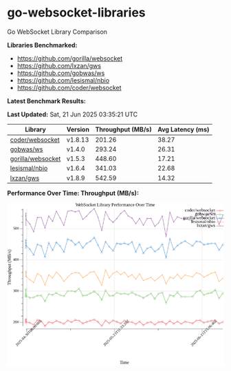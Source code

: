 # go-websocket-libraries

Go WebSocket Library Comparison

**Libraries Benchmarked:**

- https://github.com/gorilla/websocket
- https://github.com/lxzan/gws
- https://github.com/gobwas/ws
- https://github.com/lesismal/nbio
- https://github.com/coder/websocket

**Latest Benchmark Results:**

<!-- BENCHMARK_TABLE_START -->
**Last Updated:** Sat, 21 Jun 2025 03:35:21 UTC

| Library                                         | Version         | Throughput (MB/s) | Avg Latency (ms) |
| ----------------------------------------------- | --------------- | ----------------- | ---------------- |
| [coder/websocket](https://github.com/coder/websocket) | v1.8.13 | 201.26 | 38.27 |
| [gobwas/ws](https://github.com/gobwas/ws) | v1.4.0 | 293.24 | 26.31 |
| [gorilla/websocket](https://github.com/gorilla/websocket) | v1.5.3 | 448.60 | 17.21 |
| [lesismal/nbio](https://github.com/lesismal/nbio) | v1.6.4 | 341.03 | 22.68 |
| [lxzan/gws](https://github.com/lxzan/gws) | v1.8.9 | 542.59 | 14.32 |
<!-- BENCHMARK_TABLE_END -->

**Performance Over Time: Throughput (MB/s):**

![Benchmark Performance Graph](benchmark_performance.png)